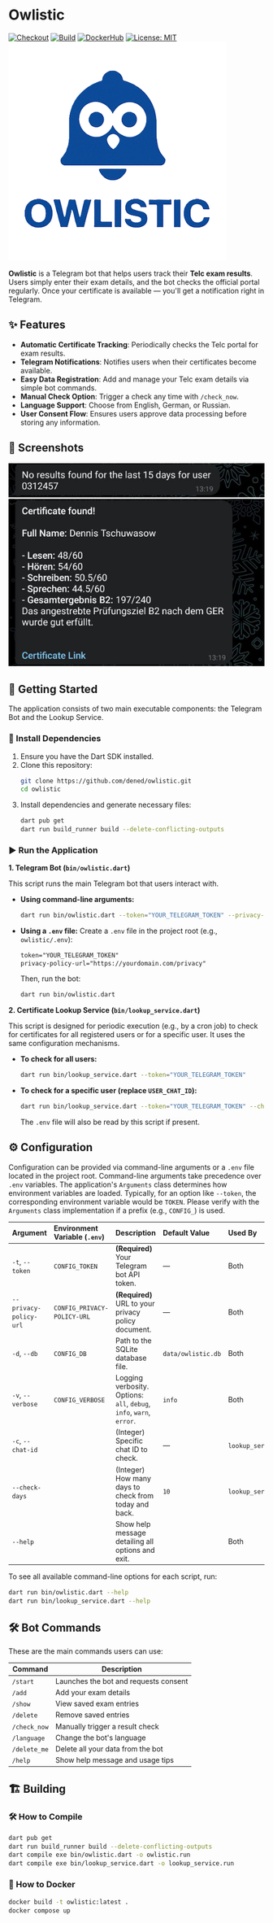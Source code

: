 # Owlistic

[![Checkout](https://github.com/dened/owlistic/actions/workflows/checkout.yml/badge.svg)](https://github.com/dened/owlistic/actions) 
[![Build](https://github.com/dened/owlistic/actions/workflows/build.yml/badge.svg)](https://github.com/dened/owlistic/actions)
[![DockerHub](https://img.shields.io/docker/pulls/dchuvasov/owlistic)](https://hub.docker.com/r/dchuvasov/owlistic)
[![License: MIT](https://img.shields.io/badge/license-MIT-purple.svg)](https://opensource.org/licenses/MIT) 
![](.img/logo.png)

**Owlistic** is a Telegram bot that helps users track their **Telc exam results**. Users simply enter their exam details, and the bot checks the official portal regularly. Once your certificate is available — you'll get a notification right in Telegram.

## ✨ Features

- **Automatic Certificate Tracking**: Periodically checks the Telc portal for exam results.
- **Telegram Notifications**: Notifies users when their certificates become available.
- **Easy Data Registration**: Add and manage your Telc exam details via simple bot commands.
- **Manual Check Option**: Trigger a check any time with `/check_now`.
- **Language Support**: Choose from English, German, or Russian.
- **User Consent Flow**: Ensures users approve data processing before storing any information.

## 📸 Screenshots
![](.img/cert_not_found.png)
![](.img/cert_found.png)

## 🚀 Getting Started

The application consists of two main executable components: the Telegram Bot and the Lookup Service.



### 🔧 Install Dependencies

1.  Ensure you have the Dart SDK installed.
2.  Clone this repository:
    ```sh
    git clone https://github.com/dened/owlistic.git
    cd owlistic
    ```
3.  Install dependencies and generate necessary files:
    ```sh
    dart pub get
    dart run build_runner build --delete-conflicting-outputs
    ```

### ▶️ Run the Application

**1. Telegram Bot (`bin/owlistic.dart`)**

This script runs the main Telegram bot that users interact with.

*   **Using command-line arguments:**
    ```sh
    dart run bin/owlistic.dart --token="YOUR_TELEGRAM_TOKEN" --privacy-policy-url="https://yourdomain.com/privacy" 
    ```

*   **Using a `.env` file:**
    Create a `.env` file in the project root (e.g., `owlistic/.env`):
    ```env
    token="YOUR_TELEGRAM_TOKEN"
    privacy-policy-url="https://yourdomain.com/privacy"
    ```
    Then, run the bot:
    ```sh
    dart run bin/owlistic.dart
    ```

**2. Certificate Lookup Service (`bin/lookup_service.dart`)**

This script is designed for periodic execution (e.g., by a cron job) to check for certificates for all registered users or for a specific user. It uses the same configuration mechanisms.

*   **To check for all users:**
    ```sh
    dart run bin/lookup_service.dart --token="YOUR_TELEGRAM_TOKEN" 
    ```

*   **To check for a specific user (replace `USER_CHAT_ID`):**
    ```sh
    dart run bin/lookup_service.dart --token="YOUR_TELEGRAM_TOKEN" --chat-id=USER_CHAT_ID --check-days=15
    ```
    The `.env` file will also be read by this script if present.

## ⚙️ Configuration

Configuration can be provided via command-line arguments or a `.env` file located in the project root. Command-line arguments take precedence over `.env` variables.
The application's `Arguments` class determines how environment variables are loaded. Typically, for an option like `--token`, the corresponding environment variable would be `TOKEN`. Please verify with the `Arguments` class implementation if a prefix (e.g., `CONFIG_`) is used.

| Argument                 | Environment Variable (`.env`) | Description                                                          | Default Value          | Used By         |
| :----------------------- | :-----------------------------| :------------------------------------------------------------------- | :--------------------- | :-------------- |
| `-t`, `--token`          | `CONFIG_TOKEN`                | **(Required)** Your Telegram bot API token.                          | —                      | Both            |
| `--privacy-policy-url`   | `CONFIG_PRIVACY-POLICY-URL`   | **(Required)** URL to your privacy policy document.                  | —                      | Both            |
| `-d`, `--db`             | `CONFIG_DB`                   | Path to the SQLite database file.                                    | `data/owlistic.db`     | Both            |
| `-v`, `--verbose`        | `CONFIG_VERBOSE`              | Logging verbosity. Options: `all`, `debug`, `info`, `warn`, `error`. | `info`                 | Both            |
| `-c`, `--chat-id`        |                               | (Integer) Specific chat ID to check.                                 | —                      | `lookup_service`|
| `--check-days`           |                               | (Integer) How many days to check from today and back.                | `10`                   | `lookup_service`|
| `--help`                 |                               | Show help message detailing all options and exit.                    |                        | Both            |

To see all available command-line options for each script, run:
```sh
dart run bin/owlistic.dart --help
dart run bin/lookup_service.dart --help
```

## 🛠️ Bot Commands

These are the main commands users can use:

| Command        | Description                              |
|----------------|------------------------------------------|
| `/start`       | Launches the bot and requests consent    |
| `/add`         | Add your exam details                    |
| `/show`        | View saved exam entries                  |
| `/delete`      | Remove saved entries                     |
| `/check_now`   | Manually trigger a result check          |
| `/language`    | Change the bot's language                |
| `/delete_me`   | Delete all your data from the bot        |
| `/help`        | Show help message and usage tips         |

## 🏗️ Building

### 🛠️ How to Compile
```sh
dart pub get
dart run build_runner build --delete-conflicting-outputs
dart compile exe bin/owlistic.dart -o owlistic.run
dart compile exe bin/lookup_service.dart -o lookup_service.run
```

### 🐋 How to Docker

```sh
docker build -t owlistic:latest .
docker compose up
```